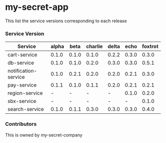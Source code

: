 # my-secret-app
This list the service versions corresponding to each release
### Service Version
| Service | alpha | beta | charlie | delta | echo | foxtrot |
| - | - | - | - | - | - | - |
| cart-service | 0.1.0 | 0.1.0 | 0.1.0 | 0.2.2 | 0.3.0 | 0.3.0 |
| db-service | 0.1.0 | 0.1.0 | 0.2.0 | 0.3.0 | 0.3.0 | 0.5.1 |
| notification-service | 0.1.0 | 0.2.1 | 0.2.0 | 0.2.0 | 0.2.1 | 0.3.0 |
| pay-service | 0.1.1 | 0.1.0 | 0.1.1 | 0.2.0 | 0.2.1 | 0.2.1 |
| region-service | - | - | - | - | 0.1.0 | 0.2.0 |
| sbx-service | - | - | - | - | - | 0.1.0 |
| search-service | 0.1.0 | 0.1.1 | 0.3.0 | 0.3.0 | 0.3.0 | 0.4.0 |
### Contributors
This is owned by my-secret-company